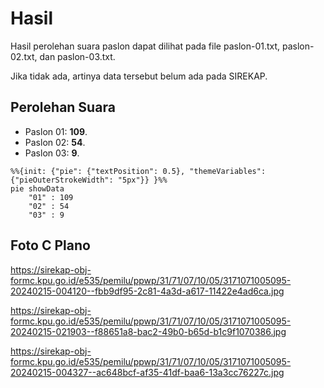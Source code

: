 # Hasil

Hasil perolehan suara paslon dapat dilihat pada file paslon-01.txt, paslon-02.txt, dan paslon-03.txt.

Jika tidak ada, artinya data tersebut belum ada pada SIREKAP.

## Perolehan Suara

 * Paslon 01: **109**.
 * Paslon 02: **54**.
 * Paslon 03: **9**.

```mermaid
%%{init: {"pie": {"textPosition": 0.5}, "themeVariables": {"pieOuterStrokeWidth": "5px"}} }%%
pie showData
    "01" : 109
    "02" : 54
    "03" : 9
```
## Foto C Plano

https://sirekap-obj-formc.kpu.go.id/e535/pemilu/ppwp/31/71/07/10/05/3171071005095-20240215-004120--fbb9df95-2c81-4a3d-a617-11422e4ad6ca.jpg

https://sirekap-obj-formc.kpu.go.id/e535/pemilu/ppwp/31/71/07/10/05/3171071005095-20240215-021903--f88651a8-bac2-49b0-b65d-b1c9f1070386.jpg

https://sirekap-obj-formc.kpu.go.id/e535/pemilu/ppwp/31/71/07/10/05/3171071005095-20240215-004327--ac648bcf-af35-41df-baa6-13a3cc76227c.jpg
